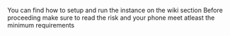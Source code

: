 You can find how to setup and run the instance on the wiki section 
Before proceeding make sure to read the risk and your phone meet atleast the minimum requirements 

